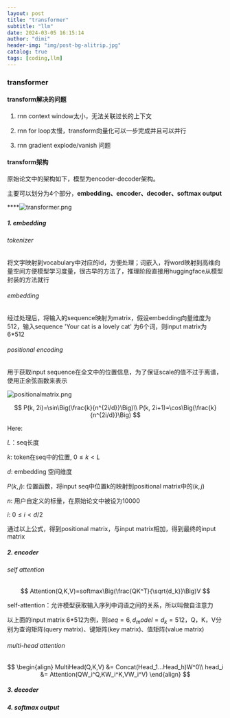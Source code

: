 ```yaml
---
layout: post
title: "transformer"
subtitle: "llm"
date: 2024-03-05 16:15:14
author: "dimi"
header-img: "img/post-bg-alitrip.jpg"
catalog: true
tags: [coding,llm]
---
```


### transformer

#### transform解决的问题

1. rnn context window太小，无法关联过长的上下文

2. rnn for loop太慢，transform向量化可以一步完成并且可以并行

3. rnn gradient explode/vanish 问题

#### transform架构

原始论文中的架构如下，模型为encoder-decoder架构。

主要可以划分为4个部分，**embedding、encoder、decoder、softmax output**

****![transformer.png](./transformer.png) 

##### 1. embedding

###### tokenizer

将文字映射到vocabulary中对应的id，方便处理；词嵌入，将word映射到高维向量空间方便模型学习度量，很古早的方法了，推理阶段直接用huggingface从模型封装的方法就行

###### embedding

经过处理后，将输入的sequence映射为matrix，假设embedding向量维度为512，输入sequence 'Your cat is a lovely cat' 为6个词，则input matrix为6*512

###### positional encoding

用于获取input sequence在全文中的位置信息，为了保证scale的值不过于离谱，使用正余弦函数来表示

![positionalmatrix.png](./positionalmatrix.png)

$$
P(k, 2i)=\sin\Big(\frac{k}{n^{2i/d}}\Big)\\
P(k, 2i+1)=\cos\Big(\frac{k}{n^{2i/d}}\Big)
$$

Here:

$L$：seq长度

$k$: token在seq中的位置, $0 \leq k < L$

$d$: embedding 空间维度

$P(k, j)$: 位置函数，将input seq中位置k的映射到positional matrix中的$(k,j)$

$n$: 用户自定义的标量，在原始论文中被设为10000

$i$:  $0 \leq i < d/2$

通过以上公式，得到positional matrix，与input matrix相加，得到最终的input matrix

##### 2. encoder

###### self attention

$$
Attention(Q,K,V)=softmax\Big(\frac{QK^T}{\sqrt{d_k}}\Big)V
$$

self-attention：允许模型获取输入序列中词语之间的关系，所以叫做自注意力

以上面的input matrix 6*512为例，则$seq=6, d_model=d_k=512$，Q，K，V分别为查询矩阵(query matrix)、键矩阵(key matrix)、值矩阵(value matrix)

###### multi-head attention

$$
\begin{align}
MultiHead(Q,K,V) &= Concat(Head_1...Head_h)W^0\\
head_i &= Attention(QW_i^Q,KW_i^K,VW_i^V)
\end{align}
$$

##### 3. decoder

##### 4. softmax output
